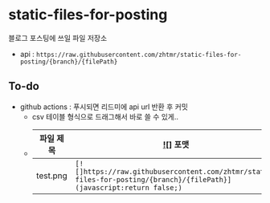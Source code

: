 # static-files-for-posting
블로그 포스팅에 쓰일 파일 저장소

- api : `https://raw.githubusercontent.com/zhtmr/static-files-for-posting/{branch}/{filePath}`

## To-do
- github actions : 푸시되면 리드미에 api url 반환 후 커밋
  - csv 테이블 형식으로 드래그해서 바로 쓸 수 있게..
  - |파일 제목|[![]]() 포맷|
    |------|---|
    |test.png|`[![]https://raw.githubusercontent.com/zhtmr/static-files-for-posting/{branch}/{filePath}](javascript:return false;)`|테스트3|